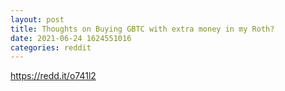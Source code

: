 ```yaml
--- 
layout: post 
title: Thoughts on Buying GBTC with extra money in my Roth? 
date: 2021-06-24 1624551016 
categories: reddit 
--- 
```

https://redd.it/o741l2